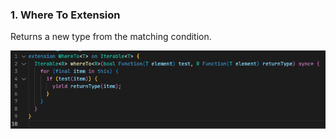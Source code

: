 ### 1. Where To Extension

Returns a new type from the matching condition.

<p align="center"><img src="/where_to/where_to.png" alt="Where To Extension"/></p>